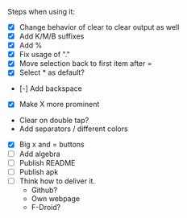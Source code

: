 Steps when using it:

- [x] Change behavior of clear to clear output as well
- [x] Add K/M/B suffixes
- [x] Add %
- [x] Fix usage of "."
- [x] Move selection back to first item after = 
- [x] Select * as default?
- [-] Add backspace
- [x] Make X more prominent
- Clear on double tap?
- Add separators / different colors
- [x] Big x and = buttons 
- [ ] Add algebra
- [ ] Publish README
- [ ] Publish apk
- [ ] Think how to deliver it.
  - Github? 
  - Own webpage
  - F-Droid?
